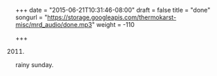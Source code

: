 +++
date = "2015-06-21T10:31:46-08:00"
draft = false
title = "done"
songurl = "https://storage.googleapis.com/thermokarst-misc/mrd_audio/done.mp3"
weight = -110

+++

2011.
rainy sunday.

